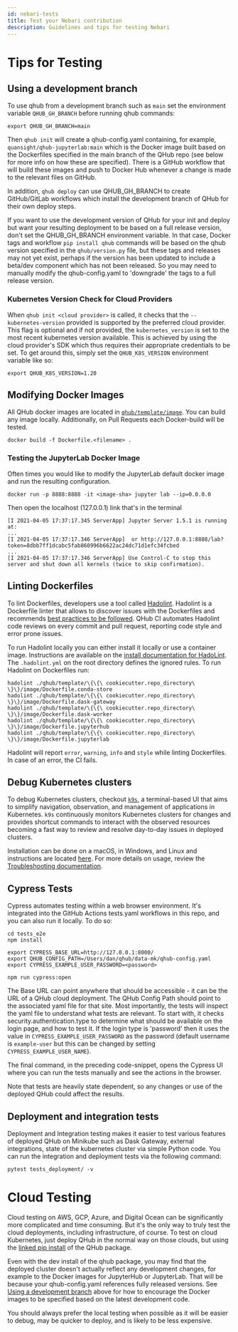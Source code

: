 ```yaml
---
id: nebari-tests
title: Test your Nebari contribution
description: Guidelines and tips for testing Nebari
---
```


# Tips for Testing

## Using a development branch

To use qhub from a development branch such as `main` set the environment variable `QHUB_GH_BRANCH` before running qhub commands:

```
export QHUB_GH_BRANCH=main
```

Then `qhub init` will create a qhub-config.yaml containing, for example, `quansight/qhub-jupyterlab:main` which is the Docker image built based on the Dockerfiles specified in the
main branch of the QHub repo (see below for more info on how these are specified). There is a GitHub workflow that will build these images and push to Docker Hub whenever a change
is made to the relevant files on GitHub.

In addition, `qhub deploy` can use QHUB_GH_BRANCH to create GitHub/GitLab workflows which install the development branch of QHub for their own deploy steps.

If you want to use the development version of QHub for your init and deploy but want your resulting deployment to be based on a full release version, don't set the QHUB_GH_BRANCH
environment variable. In that case, Docker tags and workflow `pip install qhub` commands will be based on the qhub version specified in the `qhub/version.py` file, but these tags
and releases may not yet exist, perhaps if the version has been updated to include a beta/dev component which has not been released. So you may need to manually modify the
qhub-config.yaml to 'downgrade' the tags to a full release version.

### Kubernetes Version Check for Cloud Providers

When `qhub init <cloud provider>` is called, it checks that the `--kubernetes-version` provided is supported by the preferred cloud provider. This flag is optional and if not
provided, the `kubernetes_version` is set to the most recent kubernetes version available. This is achieved by using the cloud provider's SDK which thus requires their appropriate
credentials to be set. To get around this, simply set the `QHUB_K8S_VERSION` environment variable like so:

```
export QHUB_K8S_VERSION=1.20
```

## Modifying Docker Images

All QHub docker images are located in [`qhub/template/image`](https://github.com/Quansight/qhub/tree/main/qhub/template/image). You can build any image locally. Additionally, on
Pull Requests each Docker-build will be tested.

```shell
docker build -f Dockerfile.<filename> .
```

### Testing the JupyterLab Docker Image

Often times you would like to modify the JupyterLab default docker image and run the resulting configuration.

```shell
docker run -p 8888:8888 -it <image-sha> jupyter lab --ip=0.0.0.0
```

Then open the localhost (127.0.0.1) link that's in the terminal

```shell
[I 2021-04-05 17:37:17.345 ServerApp] Jupyter Server 1.5.1 is running at:
...
[I 2021-04-05 17:37:17.346 ServerApp]  or http://127.0.0.1:8888/lab?token=8dbb7ff1dcabc5fab860996b6622ac24dc71d1efc34fcbed
...
[I 2021-04-05 17:37:17.346 ServerApp] Use Control-C to stop this server and shut down all kernels (twice to skip confirmation).
```

## Linting Dockerfiles

To lint Dockerfiles, developers use a tool called [Hadolint](https://github.com/hadolint/hadolint). Hadolint is a Dockerfile linter that allows to discover issues with the
Dockerfiles and recommends [best practices to be followed](https://docs.docker.com/develop/develop-images/dockerfile_best-practices/). QHub CI automates Hadolint code reviews on
every commit and pull request, reporting code style and error prone issues.

To run Hadolint locally you can either install it locally or use a container image. Instructions are available on the
[install documentation for HadoLint](https://github.com/hadolint/hadolint#install). The `.hadolint.yml` on the root directory defines the ignored rules. To run Hadolint on
Dockerfiles run:

```shell
hadolint ./qhub/template/\{\{\ cookiecutter.repo_directory\ \}\}/image/Dockerfile.conda-store
hadolint ./qhub/template/\{\{\ cookiecutter.repo_directory\ \}\}/image/Dockerfile.dask-gateway
hadolint ./qhub/template/\{\{\ cookiecutter.repo_directory\ \}\}/image/Dockerfile.dask-worker
hadolint ./qhub/template/\{\{\ cookiecutter.repo_directory\ \}\}/image/Dockerfile.jupyterhub
hadolint ./qhub/template/\{\{\ cookiecutter.repo_directory\ \}\}/image/Dockerfile.jupyterlab
```

Hadolint will report `error`, `warning`, `info` and `style` while linting Dockerfiles. In case of an error, the CI fails.

## Debug Kubernetes clusters

To debug Kubernetes clusters, checkout [`k9s`](https://k9scli.io/), a terminal-based UI that aims to simplify navigation, observation, and management of applications in Kubernetes.
`k9s` continuously monitors Kubernetes clusters for changes and provides shortcut commands to interact with the observed resources becoming a fast way to review and resolve
day-to-day issues in deployed clusters.

Installation can be done on a macOS, in Windows, and Linux and instructions are located [here](https://github.com/derailed/k9s). For more details on usage, review the
[Troubleshooting documentation](https://docs.qhub.dev/en/stable/source/admin_guide/troubleshooting.html#debug-your-kubernetes-cluster).

## Cypress Tests

Cypress automates testing within a web browser environment. It's integrated into the GitHub Actions tests.yaml workflows in this repo, and you can also run it locally. To do so:

```shell
cd tests_e2e
npm install

export CYPRESS_BASE_URL=http://127.0.0.1:8000/
export QHUB_CONFIG_PATH=/Users/dan/qhub/data-mk/qhub-config.yaml
export CYPRESS_EXAMPLE_USER_PASSWORD=<password>

npm run cypress:open
```

The Base URL can point anywhere that should be accessible - it can be the URL of a QHub cloud deployment. The QHub Config Path should point to the associated yaml file for that
site. Most importantly, the tests will inspect the yaml file to understand what tests are relevant. To start with, it checks security.authentication.type to determine what should
be available on the login page, and how to test it. If the login type is 'password' then it uses the value in `CYPRESS_EXAMPLE_USER_PASSWORD` as the password (default username is
`example-user` but this can be changed by setting `CYPRESS_EXAMPLE_USER_NAME`).

The final command, in the preceding code-snippet, opens the Cypress UI where you can run the tests manually and see the actions in the browser.

Note that tests are heavily state dependent, so any changes or use of the deployed QHub could affect the results.

## Deployment and integration tests

Deployment and Integration testing makes it easier to test various features of deployed QHub on Minikube such as Dask Gateway, external integrations, state of the kubernetes
cluster via simple Python code. You can run the integration and deployment tests via the following command:

```shell
pytest tests_deployment/ -v
```

# Cloud Testing

Cloud testing on AWS, GCP, Azure, and Digital Ocean can be significantly more complicated and time consuming. But it's the only way to truly test the cloud deployments, including
infrastructure, of course. To test on cloud Kubernetes, just deploy QHub in the normal way on those clouds, but using the [linked pip install](./index.md) of the QHub package.

Even with the dev install of the qhub package, you may find that the deployed cluster doesn't actually reflect any development changes, for example to the Docker images for
JupyterHub or JupyterLab. That will be because your qhub-config.yaml references fully released versions. See [Using a development branch](#using-a-development-branch) above for how
to encourage the Docker images to be specified based on the latest development code.

You should always prefer the local testing when possible as it will be easier to debug, may be quicker to deploy, and is likely to be less expensive.
